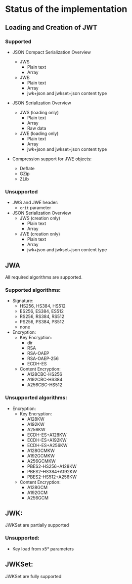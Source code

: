 # Status of the implementation

## Loading and Creation of JWT

### Supported

* JSON Compact Serialization Overview
    * JWS
        * Plain text
        * Array
    * JWE:
        * Plain text
        * Array
        * jwk+json and jwkset+json content type
* JSON Serialization Overview
    * JWS (loading only)
        * Plain text
        * Array
        * Raw data
    * JWE (loading only)
        * Plain text
        * Array
        * jwk+json and jwkset+json content type

* Compression support for JWE objects:
    * Deflate
    * GZip
    * ZLib

### Unsupported

* JWS and JWE header:
    * `crit` parameter
* JSON Serialization Overview
    * JWS (creation only)
        * Plain text
        * Array
    * JWE (creation only)
        * Plain text
        * Array
        * jwk+json and jwkset+json content type

## JWA

All required algorithms are supported.

### Supported algorithms:

* Signature:
    * HS256, HS384, HS512
    * ES256, ES384, ES512
    * RS256, RS384, RS512
    * PS256, PS384, PS512
    * none
* Encryption:
    * Key Encryption:
        * dir
        * RSA
        * RSA-OAEP
        * RSA-OAEP-256
        * ECDH-ES
    * Content Encryption:
        * A128CBC-HS256
        * A192CBC-HS384
        * A256CBC-HS512

### Unsupported algorithms:

* Encryption:
    * Key Encryption:
        * A128KW
        * A192KW
        * A256KW
        * ECDH-ES+A128KW
        * ECDH-ES+A192KW
        * ECDH-ES+A256KW
        * A128GCMKW
        * A192GCMKW
        * A256GCMKW
        * PBES2-HS256+A128KW
        * PBES2-HS384+A192KW
        * PBES2-HS512+A256KW
    * Content Encryption:
        * A128GCM
        * A192GCM
        * A256GCM

## JWK:

JWKSet are partially supported

### Unsupported:

* Key load from x5* parameters

## JWKSet:

JWKSet are fully supported
